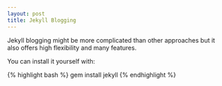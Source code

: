 ```yaml
---
layout: post
title: Jekyll Blogging
---
```


Jekyll blogging might be more complicated than
other approaches but it also offers high
flexibility and many features.

You can install it yourself with:

{% highlight bash %}
gem install jekyll
{% endhighlight %}